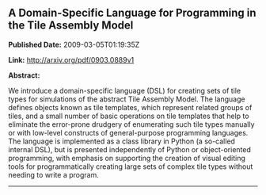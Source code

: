 ## A Domain-Specific Language for Programming in the Tile Assembly Model

**Published Date:** 2009-03-05T01:19:35Z

**Link:** http://arxiv.org/pdf/0903.0889v1

**Abstract:**

  We introduce a domain-specific language (DSL) for creating sets of tile types
for simulations of the abstract Tile Assembly Model. The language defines
objects known as tile templates, which represent related groups of tiles, and a
small number of basic operations on tile templates that help to eliminate the
error-prone drudgery of enumerating such tile types manually or with low-level
constructs of general-purpose programming languages. The language is
implemented as a class library in Python (a so-called internal DSL), but is
presented independently of Python or object-oriented programming, with emphasis
on supporting the creation of visual editing tools for programmatically
creating large sets of complex tile types without needing to write a program.


---


